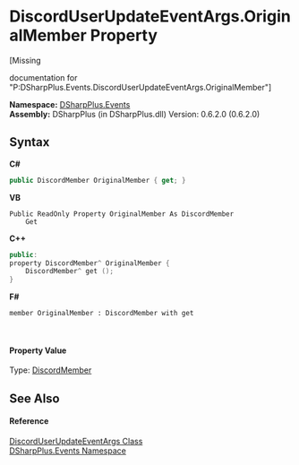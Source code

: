 # DiscordUserUpdateEventArgs.OriginalMember Property 
 

\[Missing <summary> documentation for "P:DSharpPlus.Events.DiscordUserUpdateEventArgs.OriginalMember"\]

**Namespace:**&nbsp;<a href="c92bdbbe-3dbb-8f2c-d215-691d3e9855e1">DSharpPlus.Events</a><br />**Assembly:**&nbsp;DSharpPlus (in DSharpPlus.dll) Version: 0.6.2.0 (0.6.2.0)

## Syntax

**C#**<br />
``` C#
public DiscordMember OriginalMember { get; }
```

**VB**<br />
``` VB
Public ReadOnly Property OriginalMember As DiscordMember
	Get
```

**C++**<br />
``` C++
public:
property DiscordMember^ OriginalMember {
	DiscordMember^ get ();
}
```

**F#**<br />
``` F#
member OriginalMember : DiscordMember with get

```

<br />

#### Property Value
Type: <a href="5cf74e63-4004-3836-5a0d-910485913b65">DiscordMember</a>

## See Also


#### Reference
<a href="5ec5162e-1ece-535e-2475-3d019ec098f4">DiscordUserUpdateEventArgs Class</a><br /><a href="c92bdbbe-3dbb-8f2c-d215-691d3e9855e1">DSharpPlus.Events Namespace</a><br />